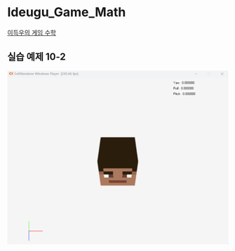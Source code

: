 # Ideugu_Game_Math
[이득우의 게임 수학](https://diesuki4.tistory.com/category/%EA%B2%8C%EC%9E%84%20%EC%88%98%ED%95%99/%EC%9D%B4%EB%93%9D%EC%9A%B0%EC%9D%98%20%EA%B2%8C%EC%9E%84%20%EC%88%98%ED%95%99)

## 실습 예제 10-2
![실습 예제 10-2](https://raw.githubusercontent.com/diesuki4/Ideugu_Game_Math/10-2_%EC%A7%90%EB%B2%8C%EB%9D%BD_%ED%98%84%EC%83%81%EC%9D%98_%EC%B2%B4%ED%97%98/Example.gif)
